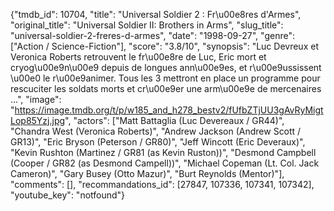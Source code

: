 {"tmdb_id": 10704, "title": "Universal Soldier 2 : Fr\u00e8res d'Armes", "original_title": "Universal Soldier II: Brothers in Arms", "slug_title": "universal-soldier-2-freres-d-armes", "date": "1998-09-27", "genre": ["Action / Science-Fiction"], "score": "3.8/10", "synopsis": "Luc Devreux et Veronica Roberts retrouvent le fr\u00e8re de Luc, Eric mort et cryog\u00e9n\u00e9 depuis de longues ann\u00e9es, et r\u00e9ussissent \u00e0 le r\u00e9animer. Tous les 3 mettront en place un programme pour rescuciter les soldats morts et cr\u00e9er une arm\u00e9e de mercenaires ...", "image": "https://image.tmdb.org/t/p/w185_and_h278_bestv2/fUfbZTjUU3gAvRyMigtLop85Yzj.jpg", "actors": ["Matt Battaglia (Luc Devereaux / GR44)", "Chandra West (Veronica Roberts)", "Andrew Jackson (Andrew Scott / GR13)", "Eric Bryson (Peterson / GR80)", "Jeff Wincott (Eric Deveraux)", "Kevin Rushton (Martinez / GR81 (as Kevin Ruston))", "Desmond Campbell (Cooper / GR82 (as Desmond Campell))", "Michael Copeman (Lt. Col. Jack Cameron)", "Gary Busey (Otto Mazur)", "Burt Reynolds (Mentor)"], "comments": [], "recommandations_id": [27847, 107336, 107341, 107342], "youtube_key": "notfound"}